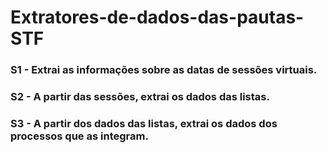 # Extratores-de-dados-das-pautas-STF

### S1 - Extrai as informações sobre as datas de sessões virtuais.
### S2 - A partir das sessões, extrai os dados das listas.
### S3 - A partir dos dados das listas, extrai os dados dos processos que as integram.
